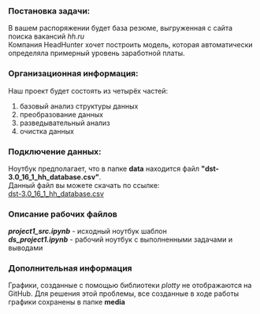 ### Постановка задачи:
В вашем распоряжении будет база резюме, выгруженная с сайта поиска вакансий _hh.ru_  
Компания HeadHunter хочет построить модель, которая автоматически определяла примерный уровень заработной платы.

### Организационная информация:
Наш проект будет состоять из четырёх частей:
1) базовый анализ структуры данных
2) преобразование данных
3) разведывательный анализ
4) очистка данных

### Подключение данных:
Ноутбук предполагает, что в папке **data** находится файл **"dst-3.0_16_1_hh_database.csv"**.   
Данный файл вы можете скачать по ссылке:  
[dst-3.0_16_1_hh_database.csv](https://drive.google.com/file/d/1zhvLnV8L_dKi967qQQGVhLcF-m_SOINE/view?usp=sharing)

### Описание рабочих файлов
**_project1_src.ipynb_** - исходный ноутбук шаблон  
**_ds_project1.ipynb_** - рабочий ноутбук с выполненными задачами и выводами

### Дополнительная информация
Графики, созданные с помощью библиотеки _plotty_ не отображаются на GitHub. Для решения этой проблемы, все созданные в ходе работы графики сохранены в папке **media** 